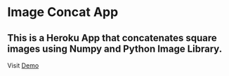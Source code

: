 # Image Concat App

## This is a Heroku App that concatenates square images using Numpy and Python Image Library.

Visit [Demo](https://image-concat.herokuapp.com/)